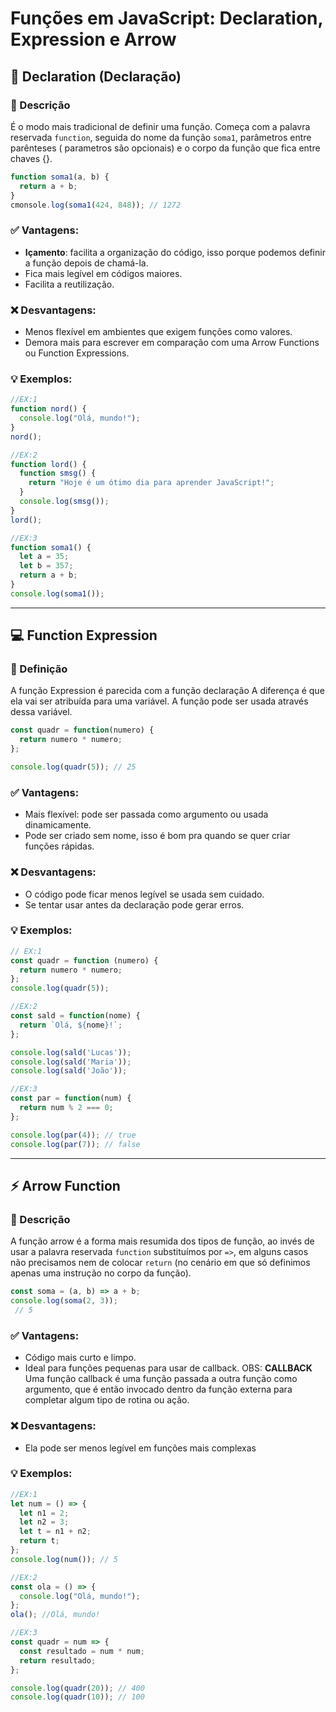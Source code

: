 # Funções em JavaScript: Declaration, Expression e Arrow

## 📘 Declaration (Declaração)

### 📄 Descrição
É o modo mais tradicional de definir uma função. Começa com a palavra reservada `function`, seguida do nome da função `soma1`, parâmetros entre parênteses ( parametros são opcionais) e o corpo da função que fica entre chaves {}.


```javascript
function soma1(a, b) {
  return a + b;
}
cmonsole.log(soma1(424, 848)); // 1272
```

### ✅ Vantagens:
- **Içamento**: facilita a organização do código, isso porque podemos definir a função depois de chamá-la.
- Fica mais legível em códigos maiores.
- Facilita a reutilização.

### ❌ Desvantagens:
- Menos flexível em ambientes que exigem funções como valores.
- Demora mais para escrever em comparação com uma Arrow Functions ou Function Expressions.

### 💡 Exemplos:
```javascript
//EX:1
function nord() {
  console.log("Olá, mundo!");
}
nord();

//EX:2
function lord() {
  function smsg() {
    return "Hoje é um ótimo dia para aprender JavaScript!";
  }
  console.log(smsg());
}
lord();

//EX:3
function soma1() {
  let a = 35;
  let b = 357;
  return a + b;
}
console.log(soma1());
```

---

## 💻 Function Expression

### 📄 Definição
A função Expression é parecida com a função declaração A diferença é que ela vai ser atribuída para uma variável. A função pode ser usada através dessa variável.

```javascript
const quadr = function(numero) {
  return numero * numero;
};

console.log(quadr(5)); // 25
```

### ✅ Vantagens:
- Mais flexível: pode ser passada como argumento ou usada dinamicamente.
- Pode ser criado sem nome, isso é bom pra quando se quer criar funções rápidas.

### ❌ Desvantagens:
- O código pode ficar menos legível se usada sem cuidado.
- Se tentar usar antes da declaração pode gerar erros.

### 💡 Exemplos:
```javascript
// EX:1
const quadr = function (numero) {
  return numero * numero;
};
console.log(quadr(5));

//EX:2
const sald = function(nome) {
  return `Olá, ${nome}!`;
};

console.log(sald('Lucas'));
console.log(sald('Maria'));
console.log(sald('João'));

//EX:3
const par = function(num) {
  return num % 2 === 0;
};

console.log(par(4)); // true
console.log(par(7)); // false
```

---

## ⚡ Arrow Function

### 📄 Descrição
 A função arrow é a forma mais resumida dos tipos de função, ao invés de usar a palavra reservada `function`  substituímos por `=>`, em alguns casos não precisamos nem de colocar `return` (no cenário em que só definimos apenas uma instrução no corpo da função).

 
```javascript
const soma = (a, b) => a + b;
console.log(soma(2, 3));
 // 5
```

### ✅ Vantagens:
- Código mais curto e limpo.
- Ideal para funções pequenas para usar de callback.
OBS: **CALLBACK** Uma função callback é uma função passada a outra função como argumento, que é então invocado dentro da função externa para completar algum tipo de rotina ou ação.

### ❌ Desvantagens:
- Ela pode ser menos legível em funções mais complexas

### 💡 Exemplos:
```javascript
//EX:1
let num = () => {
  let n1 = 2;
  let n2 = 3;
  let t = n1 + n2;
  return t;
};
console.log(num()); // 5

//EX:2
const ola = () => {
  console.log("Olá, mundo!");
};
ola(); //Olá, mundo!

//EX:3
const quadr = num => {
  const resultado = num * num;
  return resultado;
};

console.log(quadr(20)); // 400
console.log(quadr(10)); // 100
```
